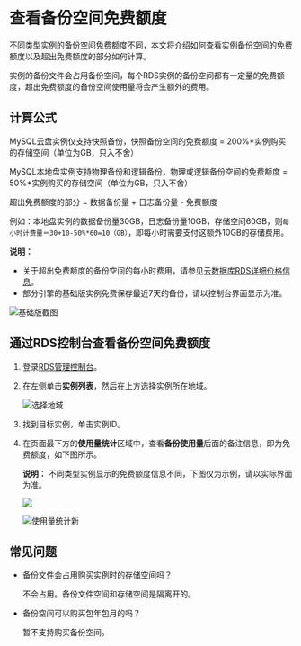# 查看备份空间免费额度

不同类型实例的备份空间免费额度不同，本文将介绍如何查看实例备份空间的免费额度以及超出免费额度的部分如何计算。

实例的备份文件会占用备份空间，每个RDS实例的备份空间都有一定量的免费额度，超出免费额度的备份空间使用量将会产生额外的费用。

## 计算公式

MySQL云盘实例仅支持快照备份，快照备份空间的免费额度 = 200%\*实例购买的存储空间（单位为GB，只入不舍）

MySQL本地盘实例支持物理备份和逻辑备份，物理或逻辑备份空间的免费额度 = 50%\*实例购买的存储空间（单位为GB，只入不舍）

超出免费额度的部分 = 数据备份量 + 日志备份量 - 免费额度

例如：本地盘实例的数据备份量30GB，日志备份量10GB，存储空间60GB，则`每小时计费量＝30+10-50%*60=10（GB）`，即每小时需要支付这额外10GB的存储费用。

**说明：**

-   关于超出免费额度的备份空间的每小时费用，请参见[云数据库RDS详细价格信息](https://www.aliyun.com/price/product?spm=5176.doc26206.2.1.Ufxov9#/rds/detail)。
-   部分引擎的基础版实例免费保存最近7天的备份，请以控制台界面显示为准。

![基础版截图](https://static-aliyun-doc.oss-accelerate.aliyuncs.com/assets/img/zh-CN/4577559951/p37301.png)

## 通过RDS控制台查看备份空间免费额度

1.  登录[RDS管理控制台](https://rds.console.aliyun.com/)。

2.  在左侧单击**实例列表**，然后在上方选择实例所在地域。

    ![选择地域](https://static-aliyun-doc.oss-accelerate.aliyuncs.com/assets/img/zh-CN/3074469951/p36543.png)

3.  找到目标实例，单击实例ID。

4.  在页面最下方的**使用量统计**区域中，查看**备份使用量**后面的备注信息，即为免费额度，如下图所示。

    **说明：** 不同类型实例显示的免费额度信息不同，下图仅为示例，请以实际界面为准。

    ![](https://static-aliyun-doc.oss-accelerate.aliyuncs.com/assets/img/zh-CN/4577559951/p4106.png)

    ![使用量统计新](https://static-aliyun-doc.oss-accelerate.aliyuncs.com/assets/img/zh-CN/9736037061/p188501.png)


## 常见问题

-   备份文件会占用购买实例时的存储空间吗？

    不会占用。备份文件空间和存储空间是隔离开的。

-   备份空间可以购买包年包月的吗？

    暂不支持购买备份空间。


